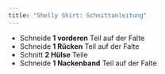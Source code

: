 ```yaml
---
title: "Shelly Shirt: Schnittanleitung"
---
```


- Schneide **1 vorderen** Teil auf der Falte
- Schneide **1 Rücken** Teil auf der Falte
- Schnitt **2 Hülse** Teile
- Schneide **1 Nackenband** Teil auf der Falte
